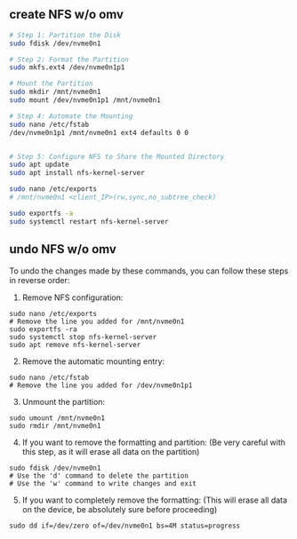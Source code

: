 ## create NFS w/o omv

```bash
# Step 1: Partition the Disk
sudo fdisk /dev/nvme0n1

# Step 2: Format the Partition
sudo mkfs.ext4 /dev/nvme0n1p1

# Mount the Partition
sudo mkdir /mnt/nvme0n1
sudo mount /dev/nvme0n1p1 /mnt/nvme0n1

# Step 4: Automate the Mounting
sudo nano /etc/fstab
/dev/nvme0n1p1 /mnt/nvme0n1 ext4 defaults 0 0


# Step 5: Configure NFS to Share the Mounted Directory
sudo apt update
sudo apt install nfs-kernel-server

sudo nano /etc/exports
# /mnt/nvme0n1 <client_IP>(rw,sync,no_subtree_check)

sudo exportfs -a
sudo systemctl restart nfs-kernel-server
```

## undo NFS w/o omv
To undo the changes made by these commands, you can follow these steps in reverse order:

1. Remove NFS configuration:
```
sudo nano /etc/exports
# Remove the line you added for /mnt/nvme0n1
sudo exportfs -ra
sudo systemctl stop nfs-kernel-server
sudo apt remove nfs-kernel-server
```

2. Remove the automatic mounting entry:
```
sudo nano /etc/fstab
# Remove the line you added for /dev/nvme0n1p1
```

3. Unmount the partition:
```
sudo umount /mnt/nvme0n1
sudo rmdir /mnt/nvme0n1
```

4. If you want to remove the formatting and partition:
   (Be very careful with this step, as it will erase all data on the partition)
```
sudo fdisk /dev/nvme0n1
# Use the 'd' command to delete the partition
# Use the 'w' command to write changes and exit
```

5. If you want to completely remove the formatting:
   (This will erase all data on the device, be absolutely sure before proceeding)
```
sudo dd if=/dev/zero of=/dev/nvme0n1 bs=4M status=progress
```
